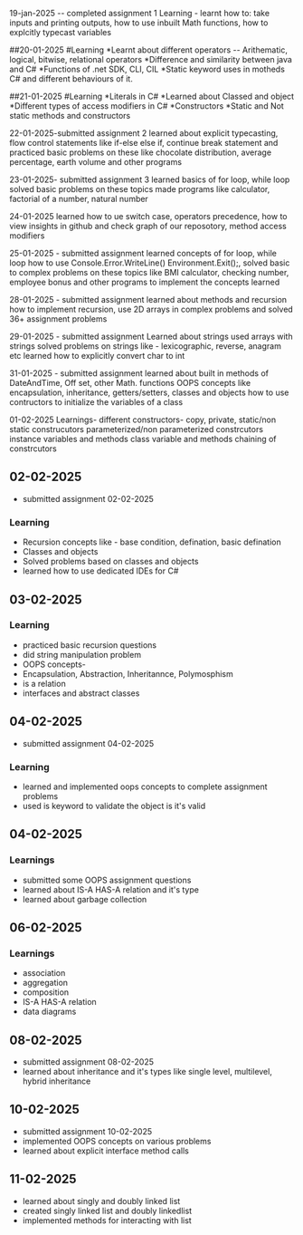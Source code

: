 19-jan-2025 -- completed assignment 1
Learning - 
learnt how to:
take inputs and printing outputs,
how to use inbuilt Math functions, 
how to explcitly typecast variables


##20-01-2025
#Learning
*Learnt about different operators -- Arithematic, logical, bitwise, relational operators
*Difference and similarity between java and C#
*Functions of .net SDK, CLI, CIL
*Static keyword uses in motheds C# and different behaviours of it.

##21-01-2025
#Learning
*Literals in C#
*Learned about Classed and object
*Different types of access modifiers in C#
*Constructors
*Static and Not static methods and constructors

22-01-2025-submitted assignment 2
learned about explicit typecasting, flow control statements like if-else
else if, continue break statement and practiced basic problems on these like
chocolate distribution, average percentage, earth volume and other programs

23-01-2025- submitted assignment 3
learned basics of for loop, while loop solved basic problems on these topics
made programs like calculator, factorial of a number, natural number

24-01-2025
learned how to ue switch case, operators precedence, 
how to view insights in github and check graph of our reposotory, method access
modifiers

25-01-2025 - submitted assignment
learned concepts of for loop, while loop how to use Console.Error.WriteLine()
Environment.Exit();, solved basic to complex problems on these topics like 
BMI calculator, checking number, employee bonus and other programs
to implement the concepts learned

28-01-2025 - submitted assignment
learned about methods and recursion how to implement recursion, use 2D arrays in complex problems and solved 36+ assignment problems

29-01-2025 - submitted assignment
Learned about strings
used arrays with strings
solved problems on strings like - lexicographic, reverse, anagram etc
learned how to explicitly convert char to int

31-01-2025 - submitted assignment
learned about built in methods of DateAndTime, Off set, other Math. functions
OOPS concepts like encapsulation, inheritance, getters/setters, classes and objects 
how to use contructors to initialize the variables of a class 

01-02-2025
Learnings-
	different constructors- copy, private, static/non static construcutors
	parameterized/non parameterized constrcutors
	instance variables and methods
	class variable and methods
	chaining of constrcutors
	
## 02-02-2025
* submitted assignment 02-02-2025
### Learning
* Recursion concepts like - base condition, defination, basic defination
* Classes and objects
* Solved problems based on classes and objects 
* learned how to use dedicated IDEs for C#

## 03-02-2025
### Learning
* practiced basic recursion questions
* did string manipulation problem
* OOPS concepts-
* Encapsulation, Abstraction, Inheritannce, Polymosphism
* is a relation
* interfaces and abstract classes

## 04-02-2025
* submitted assignment 04-02-2025
### Learning
* learned and implemented oops concepts to complete assignment problems
* used is keyword to validate the object is it's valid

## 04-02-2025
### Learnings
* submitted some OOPS assignment questions
* learned about IS-A HAS-A relation and it's type
* learned about garbage collection

## 06-02-2025
### Learnings
* association
* aggregation
* composition 
* IS-A HAS-A relation
* data diagrams

## 08-02-2025
* submitted assignment 08-02-2025
* learned about inheritance and it's types like
single level, multilevel, hybrid inheritance


## 10-02-2025
* submitted assignment 10-02-2025
* implemented OOPS concepts on various problems
* learned about explicit interface method calls

## 11-02-2025
* learned about singly and doubly linked list
* created singly linked list and doubly linkedlist
* implemented methods for interacting with list
